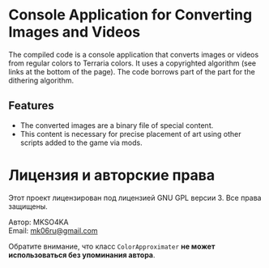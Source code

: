 # Console Application for Converting Images and Videos

The compiled code is a console application that converts images or videos from regular colors to Terraria colors. It uses a copyrighted algorithm (see links at the bottom of the page). The code borrows part of the part for the dithering algorithm.

## Features

- The converted images are a binary file of special content.
- This content is necessary for precise placement of art using other scripts added to the game via mods.
# Лицензия и авторские права

Этот проект лицензирован под лицензией GNU GPL версии 3. Все права защищены.

Автор: MKSO4KA  
Email: mk06ru@gmail.com  

Обратите внимание, что класс `ColorApproximater` **не может использоваться без упоминания автора**.
